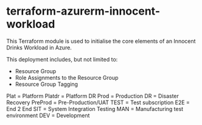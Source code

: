 # terraform-azurerm-innocent-workload

This Terraform module is used to initialise the core elements of an Innocent Drinks Workload in Azure.

This deployment includes, but not limited to:

- Resource Group
- Role Assignments to the Resource Group
- Resource Group Tagging
 



Plat = Platform
Platdr = Platform DR
Prod = Production
DR = Disaster Recovery
PreProd = Pre-Production/UAT
TEST = Test subscription
E2E = End 2 End
SIT = System Integration Testing
MAN = Manufacturing test environment
DEV = Development
